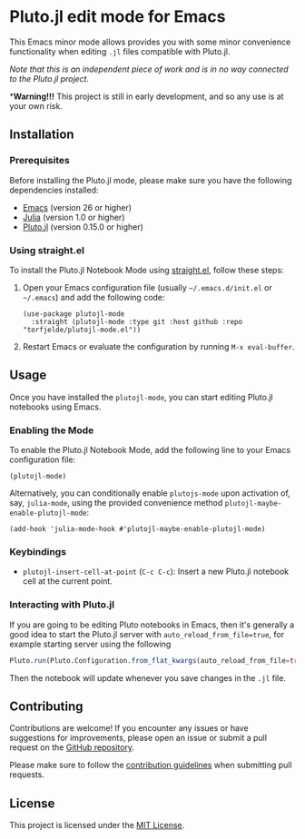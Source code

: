# Pluto.jl edit mode for Emacs

This Emacs minor mode allows provides you with some minor convenience functionality when editing `.jl` files compatible with Pluto.jl.

_Note that this is an independent piece of work and is in no way connected to the Pluto.jl project._

***Warning!!!** This project is still in early development, and so any use is at your own risk.

## Installation

### Prerequisites

Before installing the Pluto.jl mode, please make sure you have the following dependencies installed:

- [Emacs](https://www.gnu.org/software/emacs/) (version 26 or higher)
- [Julia](https://julialang.org/) (version 1.0 or higher)
- [Pluto.jl](https://github.com/fonsp/Pluto.jl) (version 0.15.0 or higher)

### Using straight.el

To install the Pluto.jl Notebook Mode using [straight.el](https://github.com/raxod502/straight.el), follow these steps:

1. Open your Emacs configuration file (usually `~/.emacs.d/init.el` or `~/.emacs`) and add the following code:

   ```emacs-lisp
   (use-package plutojl-mode
     :straight (plutojl-mode :type git :host github :repo "torfjelde/plutojl-mode.el"))
   ```

2. Restart Emacs or evaluate the configuration by running `M-x eval-buffer`.

## Usage

Once you have installed the `plutojl-mode`, you can start editing Pluto.jl notebooks using Emacs.

### Enabling the Mode

To enable the Pluto.jl Notebook Mode, add the following line to your Emacs configuration file:

```emacs-lisp
(plutojl-mode)
```

Alternatively, you can conditionally enable `plutojs-mode` upon activation of, say, `julia-mode`, using the provided convenience method `plutojl-maybe-enable-plutojl-mode`:

```emacs-lisp
(add-hook 'julia-mode-hook #'plutojl-maybe-enable-plutojl-mode)
```

### Keybindings

- `plutojl-insert-cell-at-point` (`C-c C-c`): Insert a new Pluto.jl notebook cell at the current point.

### Interacting with Pluto.jl

If you are going to be editing Pluto notebooks in Emacs, then it's generally a good idea to start the Pluto.jl server with `auto_reload_from_file=true`, for example starting server using the following

``` julia
Pluto.run(Pluto.Configuration.from_flat_kwargs(auto_reload_from_file=true))
```

Then the notebook will update whenever you save changes in the `.jl` file.

## Contributing

Contributions are welcome! If you encounter any issues or have suggestions for improvements, please open an issue or submit a pull request on the [GitHub repository](https://github.com/torfjelde/plutojl-mode.el).

Please make sure to follow the [contribution guidelines](CONTRIBUTING.md) when submitting pull requests.

## License

This project is licensed under the [MIT License](LICENSE).
